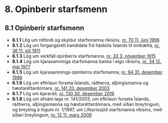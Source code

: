 # 8. Opinberir starfsmenn

## 8.1 Opinberir starfsmenn

* __8.1.1__ Lög um réttindi og skyldur starfsmanna ríkisins, [nr. 70 11. júní 1996](1996070.md)
* __8.1.2__ Lög um forgangsrétt kandídata frá háskóla Íslands til embætta, [nr. 36 11. júlí 1911](1911036.md)
* __8.1.3__ Lög um verkfall opinberra starfsmanna, [nr. 33 3. nóvember 1915](1915033.md)
* __8.1.4__ Lög um kjarasamninga starfsmanna banka í eigu ríkisins, [nr. 34 12. maí 1977](1977034.md)
* __8.1.5__ Lög um kjarasamninga opinberra starfsmanna, [nr. 94 31. desember 1986](1986094.md)
* __8.1.6__ Lög um eftirlaun forseta Íslands, ráðherra, alþingismanna og hæstaréttardómara, [nr. 141 20. desember 2003](2003141.md)
* __8.1.7__ Lög um kjararáð, [nr. 130 30. desember 2016](2016130.md)
* __8.1.8__ Lög um afnám laga nr. 141/2003, um eftirlaun forseta Íslands, ráðherra, alþingismanna og hæstaréttardómara, með síðari breytingum, og breyting á lögum nr. 1/1997, um Lífeyrissjóð starfsmanna ríkisins, með síðari breytingum, [nr. 12 11. mars 2009](2009012.md)

